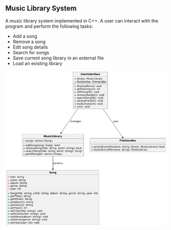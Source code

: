 ## Music Library System
A music library system implemented in C++. A user can interact with the program and perform the following tasks:
- Add a song
- Remove a song
- Edit song details
- Search for songs
- Save current song library in an external file
- Load an existing library

![UML of Implementation of the Project](images/UML.png)
